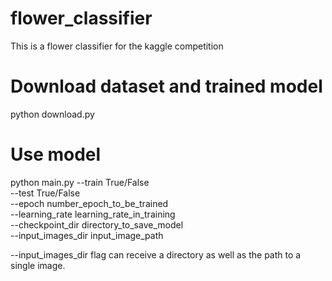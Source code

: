# flower_classifier
This is a flower classifier for the kaggle competition

# Download dataset and trained model
python download.py

# Use model
python main.py --train True/False \
               --test True/False \
               --epoch number_epoch_to_be_trained \
               --learning_rate learning_rate_in_training \
               --checkpoint_dir directory_to_save_model \
               --input_images_dir input_image_path

--input_images_dir flag can receive a directory as well as the path to a single image.


